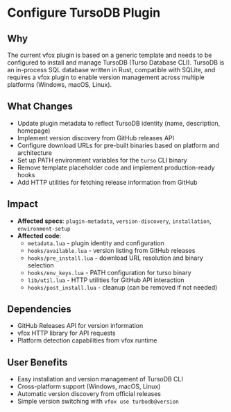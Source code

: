 # Configure TursoDB Plugin

## Why
The current vfox plugin is based on a generic template and needs to be configured to install and manage TursoDB (Turso Database CLI). TursoDB is an in-process SQL database written in Rust, compatible with SQLite, and requires a vfox plugin to enable version management across multiple platforms (Windows, macOS, Linux).

## What Changes
- Update plugin metadata to reflect TursoDB identity (name, description, homepage)
- Implement version discovery from GitHub releases API
- Configure download URLs for pre-built binaries based on platform and architecture
- Set up PATH environment variables for the `turso` CLI binary
- Remove template placeholder code and implement production-ready hooks
- Add HTTP utilities for fetching release information from GitHub

## Impact
- **Affected specs**: `plugin-metadata`, `version-discovery`, `installation`, `environment-setup`
- **Affected code**: 
  - `metadata.lua` - plugin identity and configuration
  - `hooks/available.lua` - version listing from GitHub releases
  - `hooks/pre_install.lua` - download URL resolution and binary selection
  - `hooks/env_keys.lua` - PATH configuration for turso binary
  - `lib/util.lua` - HTTP utilities for GitHub API interaction
  - `hooks/post_install.lua` - cleanup (can be removed if not needed)

## Dependencies
- GitHub Releases API for version information
- vfox HTTP library for API requests
- Platform detection capabilities from vfox runtime

## User Benefits
- Easy installation and version management of TursoDB CLI
- Cross-platform support (Windows, macOS, Linux)
- Automatic version discovery from official releases
- Simple version switching with `vfox use turbodb@version`
